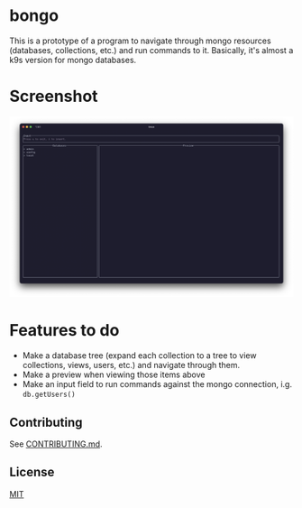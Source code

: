 # bongo
This is a prototype of a program to navigate through mongo resources (databases, collections, etc.)
and run commands to it. Basically, it's almost a k9s version for mongo databases.

# Screenshot
![screenshot](./assets/screenshot.png)

# Features to do
- Make a database tree (expand each collection to a tree to view collections, views, users, etc.)
and navigate through them.
- Make a preview when viewing those items above
- Make an input field to run commands against the mongo connection, i.g. `db.getUsers()`

## Contributing
See [CONTRIBUTING.md](./CONTRIBUTING.md).

## License
[MIT](./LICENSE)
